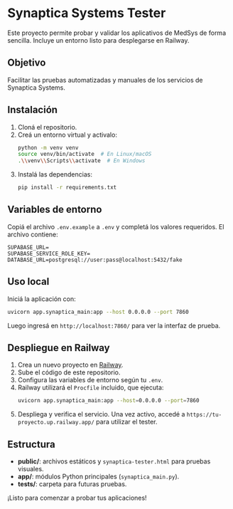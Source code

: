 # Synaptica Systems Tester

Este proyecto permite probar y validar los aplicativos de MedSys de forma sencilla. Incluye un entorno listo para desplegarse en Railway.

## Objetivo

Facilitar las pruebas automatizadas y manuales de los servicios de Synaptica Systems.

## Instalación

1. Cloná el repositorio.
2. Creá un entorno virtual y activalo:
   ```bash
   python -m venv venv
   source venv/bin/activate  # En Linux/macOS
   .\\venv\\Scripts\\activate  # En Windows
   ```
3. Instalá las dependencias:
   ```bash
   pip install -r requirements.txt
   ```

## Variables de entorno

Copiá el archivo `.env.example` a `.env` y completá los valores requeridos. El archivo contiene:

```env
SUPABASE_URL=
SUPABASE_SERVICE_ROLE_KEY=
DATABASE_URL=postgresql://user:pass@localhost:5432/fake
```

## Uso local

Iniciá la aplicación con:
```bash
uvicorn app.synaptica_main:app --host 0.0.0.0 --port 7860
```
Luego ingresá en `http://localhost:7860/` para ver la interfaz de prueba.

## Despliegue en Railway

1. Crea un nuevo proyecto en [Railway](https://railway.app/).
2. Sube el código de este repositorio.
3. Configura las variables de entorno según tu `.env`.
4. Railway utilizará el `Procfile` incluido, que ejecuta:
   ```bash
   uvicorn app.synaptica_main:app --host=0.0.0.0 --port=7860
   ```
5. Despliega y verifica el servicio. Una vez activo, accedé a `https://tu-proyecto.up.railway.app/` para utilizar el tester.

## Estructura

- **public/**: archivos estáticos y `synaptica-tester.html` para pruebas visuales.
- **app/**: módulos Python principales (`synaptica_main.py`).
- **tests/**: carpeta para futuras pruebas.

¡Listo para comenzar a probar tus aplicaciones! 

